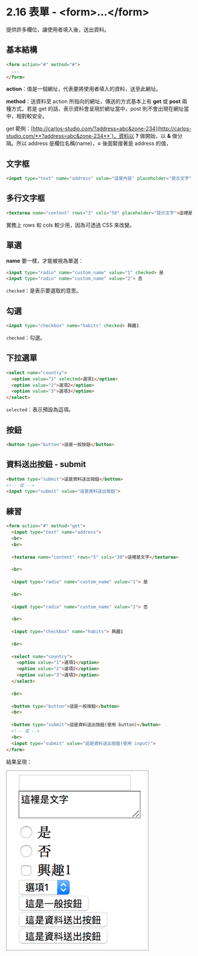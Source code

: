 # 2.16 表單 - &lt;form&gt;...&lt;/form&gt;

提供許多欄位，讓使用者填入後，送出資料。

## 基本結構

```html
<form action="#" method="#">
  ...
</form>
```

**action**：值是一個網址，代表要將使用者填入的資料，送至此網址。

**method**：送資料至 action 所指向的網址，傳送的方式基本上有 **get** 或 **post** 兩種方式。若是 get 的話，表示資料會呈現於網址當中，post 則不會出現在網址當中，相對較安全。

get 範例：[http://carlos-studio.com/?address=abc&zone-234](http://carlos-studio.com/**?address=abc&zone-234**`)，資料以 **?** 做開始，以 **&** 做分隔。所以 address 是欄位名稱\(name\)，**=** 後面緊接著是 address 的值，

## 文字框

```html
<input type="text" name="address" value="這是內容" placeholder="提示文字">
```

## 多行文字框

```html
<textarea name="content" rows="3" cols="50" placeholder="提示文字">這裡是文字</textarea>
```

實務上 rows 和 cols 較少用，因為可透過 CSS 來改變。

## 單選

**name** 要一樣，才能被視為單選：

```html
<input type="radio" name="custom_name" value="1" checked> 是
<input type="radio" name="custom_name" value="2"> 否
```

`checked`：是表示要選取的意思。

## 勾選

```html
<input type="checkbox" name="habits" checked> 興趣1
```

`checked`：勾選。

## 下拉選單

```html
<select name="country">
  <option value="1" selected>選項1</option>
  <option value="2">選項2</option>
  <option value="3">選項3</option>
</select>
```

`selected`：表示預設為這項。

## 按鈕

```html
<button type="button">這是一般按鈕</button>
```

## 資料送出按鈕 - submit

```html
<button type="submit">這是資料送出按鈕</button>
<!-- 或 -->
<input type="submit" value="這是資料送出按鈕">
```

## 練習

```html
<form action="#" method="get">
  <input type="text" name="address">
  <br>
  <br>

  <textarea name="content" rows="5" cols="30">這裡是文字</textarea>

  <br>

  <input type="radio" name="custom_name" value="1"> 是

  <br>

  <input type="radio" name="custom_name" value="2"> 否

  <br>

  <input type="checkbox" name="habits"> 興趣1

  <br>

  <select name="country">
    <option value="1">選項1</option>
    <option value="2">選項2</option>
    <option value="3">選項3</option>
  </select>

  <br>

  <button type="button">這是一般按鈕</button>
  <br>

  <button type="submit">這是資料送出按鈕(使用 button)</button>
  <!-- 或 -->
  <br>
  <input type="submit" value="這是資料送出按鈕(使用 input)">
</form>
```

結果呈現：

![](/assets/表單基礎.png)

